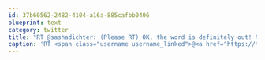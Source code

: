 ```yaml
---
id: 37b60562-2482-4104-a16a-885cafbb0406
blueprint: text
category: twitter
title: "RT @sashadichter: (Please RT) OK, the word is definitely out! Now let's make #generosityday about ACTION.  http://bit.ly/i09bdh"
caption: 'RT <span class="username username_linked">@<a href="https://twitter.com/sashadichter" title="Sasha Dichter">sashadichter</a></span>: (Please RT) OK, the word is definitely out! Now let''s make <span class="hashtag hashtag_local">#<a href="http://tweettemp.darylchymko.ca/?tag=generosityday">generosityday</a> about ACTION.  http://bit.ly/i09bdh'
---
```

